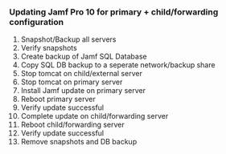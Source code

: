 ### Updating Jamf Pro 10 for primary + child/forwarding configuration

1. Snapshot/Backup all servers
2. Verify snapshots
3. Create backup of Jamf SQL Database
4. Copy SQL DB backup to a seperate network/backup share
5. Stop tomcat on child/external server
6. Stop tomcat on primary server
7. Install Jamf update on primary server
8. Reboot primary server
9. Verify update successful
10. Complete update on child/forwarding server
11. Reboot child/forwarding server
12. Verify update successful
13. Remove snapshots and DB backup
